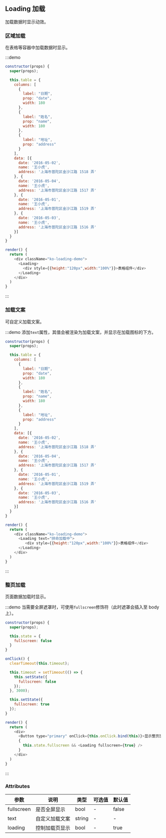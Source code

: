 ## Loading 加载

加载数据时显示动效。

### 区域加载

在表格等容器中加载数据时显示。

:::demo

```js
constructor(props) {
  super(props);

  this.table = {
    columns: [
      {
        label: "日期",
        prop: "date",
        width: 180
      },
      {
        label: "姓名",
        prop: "name",
        width: 180
      },
      {
        label: "地址",
        prop: "address"
      }
    ],
    data: [{
      date: '2016-05-02',
      name: '王小虎',
      address: '上海市普陀区金沙江路 1518 弄'
    }, {
      date: '2016-05-04',
      name: '王小虎',
      address: '上海市普陀区金沙江路 1517 弄'
    }, {
      date: '2016-05-01',
      name: '王小虎',
      address: '上海市普陀区金沙江路 1519 弄'
    }, {
      date: '2016-05-03',
      name: '王小虎',
      address: '上海市普陀区金沙江路 1516 弄'
    }]
  }
}

render() {
  return (
    <div className="ko-loading-demo">
      <Loading>
        <div style={{height:"120px",width:"100%"}}>表格组件</div>
      </Loading>
    </div>
  )
}
```
:::

### 加载文案

可自定义加载文案。

:::demo 添加`text`属性，其值会被渲染为加载文案，并显示在加载图标的下方。

```js
constructor(props) {
  super(props);

  this.table = {
    columns: [
      {
        label: "日期",
        prop: "date",
        width: 180
      },
      {
        label: "姓名",
        prop: "name",
        width: 180
      },
      {
        label: "地址",
        prop: "address"
      }
    ],
    data: [{
      date: '2016-05-02',
      name: '王小虎',
      address: '上海市普陀区金沙江路 1518 弄'
    }, {
      date: '2016-05-04',
      name: '王小虎',
      address: '上海市普陀区金沙江路 1517 弄'
    }, {
      date: '2016-05-01',
      name: '王小虎',
      address: '上海市普陀区金沙江路 1519 弄'
    }, {
      date: '2016-05-03',
      name: '王小虎',
      address: '上海市普陀区金沙江路 1516 弄'
    }]
  }
}

render() {
  return (
    <div className="ko-loading-demo">
      <Loading text="拼命加载中">
         <div style={{height:"120px",width:"100%"}}>表格组件</div>
      </Loading>
    </div>
  )
}
```
:::

### 整页加载

页面数据加载时显示。

:::demo 当需要全屏遮罩时，可使用`fullscreen`修饰符（此时遮罩会插入至 body 上）。

```js
constructor(props) {
  super(props);

  this.state = {
    fullscreen: false
  }
}

onClick() {
  clearTimeout(this.timeout);

  this.timeout = setTimeout(() => {
    this.setState({
      fullscreen: false
    });
  }, 3000);

  this.setState({
    fullscreen: true
  });
}

render() {
  return (
    <div>
      <Button type="primary" onClick={this.onClick.bind(this)}>显示整页加载，3 秒后消失</Button>
      {
        this.state.fullscreen && <Loading fullscreen={true} />
      }
    </div>
  )
}
```
:::

### Attributes
| 参数      | 说明          | 类型      | 可选值                           | 默认值  |
|---------- |-------------- |---------- |--------------------------------  |-------- |
| fullscreen | 是否全屏显示 | bool | - | false |
| text | 自定义加载文案 | string | - | - |
| loading | 控制加载页显示 | bool | - | true |
